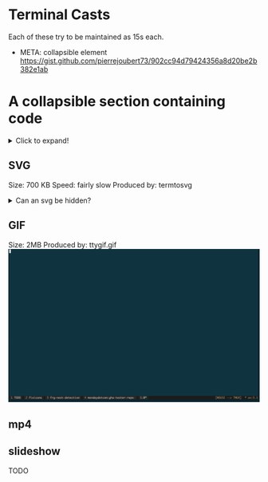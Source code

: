 # Terminal Casts

Each of these try to be maintained as 15s each.

- META: collapsible element
https://gist.github.com/pierrejoubert73/902cc94d79424356a8d20be2b382e1ab

# A collapsible section containing code
<details>
  <summary>Click to expand!</summary>
  
  ```javascript
    function logSometing(something) {
      console.log(`Logging: ${something}`);
    }
  ```
</details>


## SVG
Size: 700 KB
Speed: fairly slow
Produced by: termtosvg
<details>
  <summary>Can an svg be hidden?</summary>
  
![an svg](./resources/termtosvg.svg "some other text on hover")
</details>


## GIF
Size: 2MB
Produced by: ttygif.gif
![a gif](./resources/ttygif.gif "some other text on hover")



## mp4

## slideshow
TODO

